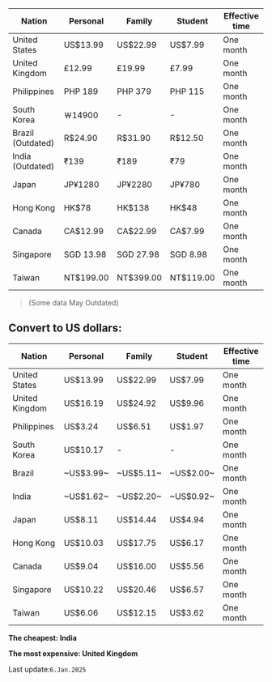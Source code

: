    Nation        |  Personal |   Family  |  Student | Effective time
-----------------|-----------|-----------|----------|---------------
United States    |  US$13.99 |  US$22.99 | US$7.99  | One month
United Kingdom   |  £12.99   |  £19.99   | £7.99    | One month
Philippines      |  PHP 189  |  PHP 379  | PHP 115  | One month
South Korea      |  ￦14900  |  -        | -        | One month
Brazil (Outdated)|  R$24.90  |  R$31.90  | R$12.50  | One month
India (Outdated) |  ₹139     |  ₹189     | ₹79      | One month
Japan            |  JP¥1280  |  JP¥2280  | JP¥780   | One month
Hong Kong        |  HK$78    |  HK$138   | HK$48    | One month
Canada           |  CA$12.99 |  CA$22.99 | CA$7.99  | One month
Singapore        |  SGD 13.98|  SGD 27.98| SGD 8.98 | One month
Taiwan           |  NT$199.00|  NT$399.00| NT$119.00| One month

> (Some data May Outdated)

## Convert to US dollars:

   Nation     |  Personal |   Family  |  Student | Effective time
--------------|-----------|-----------|----------|---------------
United States |  US$13.99 |  US$22.99 | US$7.99  | One month
United Kingdom|  US$16.19 |  US$24.92 | US$9.96  | One month
Philippines   |  US$3.24  |  US$6.51  | US$1.97  | One month
South Korea   |  US$10.17 |  -        | -        | One month
Brazil        |  ~US$3.99~|  ~US$5.11~| ~US$2.00~| One month
India         |  ~US$1.62~| ~US$2.20~ | ~US$0.92~| One month
Japan         |  US$8.11  |  US$14.44 | US$4.94  | One month
Hong Kong     |  US$10.03 |  US$17.75 | US$6.17  | One month
Canada        |  US$9.04  |  US$16.00 | US$5.56  | One month
Singapore     |  US$10.22 |  US$20.46 | US$6.57  | One month
Taiwan        |  US$6.06  |  US$12.15 | US$3.62  | One month

**The cheapest: India**

**The most expensive: United Kingdom**

Last update:`6.Jan.2025`
